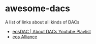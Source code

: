 # awesome-dacs
A list of links about all kinds of DACs


- [eosDAC | About DACs Youtube Playlist](https://www.youtube.com/playlist?list=PLYkGdIbjAmeT1pD77FOceUEhyJuzcJSLJ)
- [eos Alliance](https://eosalliance.io/)
